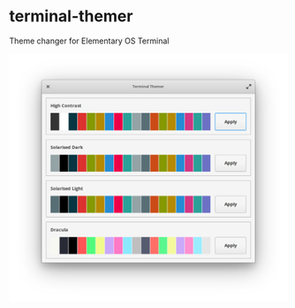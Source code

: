 # terminal-themer

Theme changer for Elementary OS Terminal

![Screenshot of Terminal Themer for Elementary OS](/screenshot.png)
